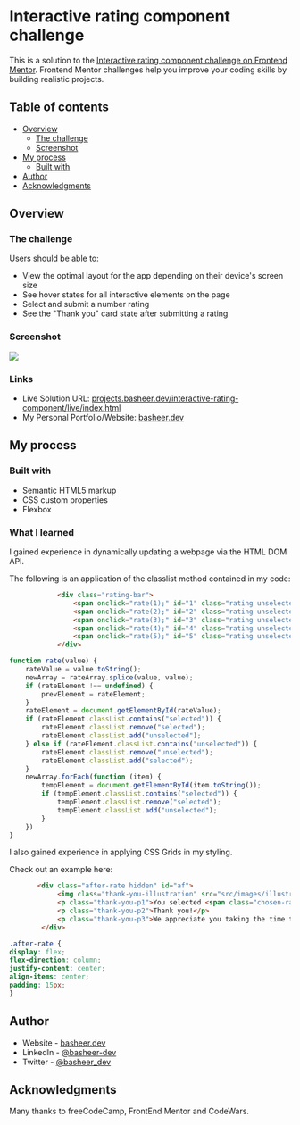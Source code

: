 # Interactive rating component challenge

This is a solution to the [Interactive rating component challenge on Frontend Mentor](https://www.frontendmentor.io/challenges/interactive-rating-component-koxpeBUmI). Frontend Mentor challenges help you improve your coding skills by building realistic projects. 

## Table of contents

- [Overview](#overview)
  - [The challenge](#the-challenge)
  - [Screenshot](#screenshot)
- [My process](#my-process)
  - [Built with](#built-with)
- [Author](#author)
- [Acknowledgments](#acknowledgments)

## Overview

### The challenge

Users should be able to:

- View the optimal layout for the app depending on their device's screen size
- See hover states for all interactive elements on the page
- Select and submit a number rating
- See the "Thank you" card state after submitting a rating

### Screenshot

![](https://i.ibb.co/wBjv4jR/ezgif-1-08126b51de.gif)

### Links

- Live Solution URL: [projects.basheer.dev/interactive-rating-component/live/index.html](https://projects.basheer.dev/interactive-rating-component/live/index.html)
- My Personal Portfolio/Website: [basheer.dev](https://basheer.dev)

## My process

### Built with

- Semantic HTML5 markup
- CSS custom properties
- Flexbox

### What I learned

I gained experience in dynamically updating a webpage via the HTML DOM API.

The following is an application of the classlist method contained in my code:

```html
            <div class="rating-bar">
                <span onclick="rate(1);" id="1" class="rating unselected">1</span>
                <span onclick="rate(2);" id="2" class="rating unselected">2</span>
                <span onclick="rate(3);" id="3" class="rating unselected">3</span>
                <span onclick="rate(4);" id="4" class="rating unselected">4</span>
                <span onclick="rate(5);" id="5" class="rating unselected">5</span>
            </div>
```
```js
function rate(value) {
    rateValue = value.toString();
    newArray = rateArray.splice(value, value);
    if (rateElement !== undefined) {
        prevElement = rateElement;
    }
    rateElement = document.getElementById(rateValue);
    if (rateElement.classList.contains("selected")) {
        rateElement.classList.remove("selected");
        rateElement.classList.add("unselected");
    } else if (rateElement.classList.contains("unselected")) {
        rateElement.classList.remove("unselected");
        rateElement.classList.add("selected");
    }
    newArray.forEach(function (item) {
        tempElement = document.getElementById(item.toString());
        if (tempElement.classList.contains("selected")) {
            tempElement.classList.remove("selected");
            tempElement.classList.add("unselected");
        }
    })
}

```

I also gained experience in applying CSS Grids in my styling.

Check out an example here:

```html
       <div class="after-rate hidden" id="af">
            <img class="thank-you-illustration" src="src/images/illustration-thank-you.svg" alt="thank you illustration" />
            <p class="thank-you-p1">You selected <span class="chosen-rating"></span> out of 5</p>
            <p class="thank-you-p2">Thank you!</p>
            <p class="thank-you-p3">We appreciate you taking the time to give a rating. If you ever need more support, don't hesitate to get in touch!</p>
        </div>
```

```css
.after-rate {
display: flex;
flex-direction: column;
justify-content: center;
align-items: center;
padding: 15px;
}
```


## Author

- Website - [basheer.dev](https://basheer.dev)
- LinkedIn - [@basheer-dev](https://www.linkedin.com/in/basheer-dev)
- Twitter - [@basheer_dev](https://www.twitter.com/basheer_dev)

## Acknowledgments

Many thanks to freeCodeCamp, FrontEnd Mentor and CodeWars.